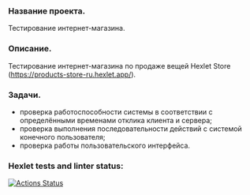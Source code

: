 ### Название проекта. 
Тестирование интернет-магазина.
### Описание.
Тестирование интернет-магазина по продаже вещей Hexlet Store (https://products-store-ru.hexlet.app/).
### Задачи.
 - проверка работоспособности системы в соответствии с определёнными временами отклика клиента и сервера;
 - проверка выполнения последовательности действий с системой конечного пользователя;
 - проверка работы пользовательского интерфейса.





### Hexlet tests and linter status:
[![Actions Status](https://github.com/Andrei-Kotliakov/qa-engineer-project-84/actions/workflows/hexlet-check.yml/badge.svg)](https://github.com/Andrei-Kotliakov/qa-engineer-project-84/actions)
